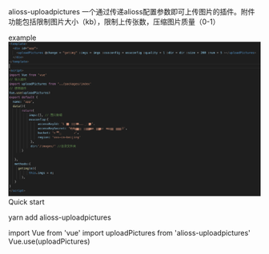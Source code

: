 alioss-uploadpictures
一个通过传递alioss配置参数即可上传图片的插件。附件功能包括限制图片大小（kb），限制上传张数，压缩图片质量（0-1）

example
![Image text](examples/assets/example.png)
Quick start

yarn add alioss-uploadpictures

import Vue from 'vue'
import uploadPictures from 'alioss-uploadpictures'
Vue.use(uploadPictures)


